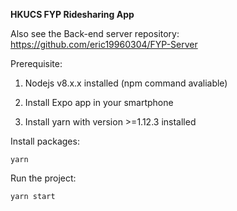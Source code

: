 **HKUCS FYP Ridesharing App**

Also see the Back-end server repository: https://github.com/eric19960304/FYP-Server


Prerequisite:

1. Nodejs v8.x.x installed (npm command avaliable)

2. Install Expo app in your smartphone

3. Install yarn with version >=1.12.3 installed


Install packages:

`yarn`

Run the project:

`yarn start`

